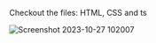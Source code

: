 Checkout the files:
HTML, CSS and ts

![Screenshot 2023-10-27 102007](https://github.com/tapish1822/ems_dashboard/assets/124863502/e91526f6-2eeb-42b5-a090-628df6b245a5)
